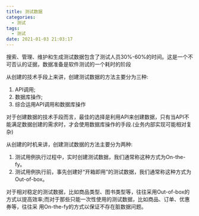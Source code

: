 ```yaml
---
title: 测试数据
categories:
  - 测试
tags:
  - 测试
date: 2021-01-03 21:03:17
---
```


搜索、管理、维护和生成测试数据包含了测试人员30%-60%的时间。这是一个不可否认的证据，数据准备是软件测试的一个耗时的阶段

从创建的技术手段上来讲，创建测试数据的方法主要分为三种:

1. API调用;
2. 数据库操作;
3. 综合运用API调用和数据库操作

对于创建数据的技术手段而言，最佳的选择是利用API来创建数据，只有当API不能满足数据创建的需求时，才会使用数据库操作的手段.(业务内部实现可能相对复杂)

从创建的时机来讲，创建测试数据的方法主要分为两种:

1. 测试用例执行过程中，实时创建测试数据，我们通常称这种方式为On-the-fy。
2. 测试用例执行前，事先创建好“开箱即用”的测试数据，我们通常称这种方式为Out-of-box。

对于相对稳定的测试数据，比如商品类型、图书类型等，往往采用Out-of-box的方式以提高效率;而对于那些只能一次性使用的测试数据，比如商品、订单、优惠券等，往往采 用On-the-fy的方式以保证不存在脏数据问题。

<!--more-->